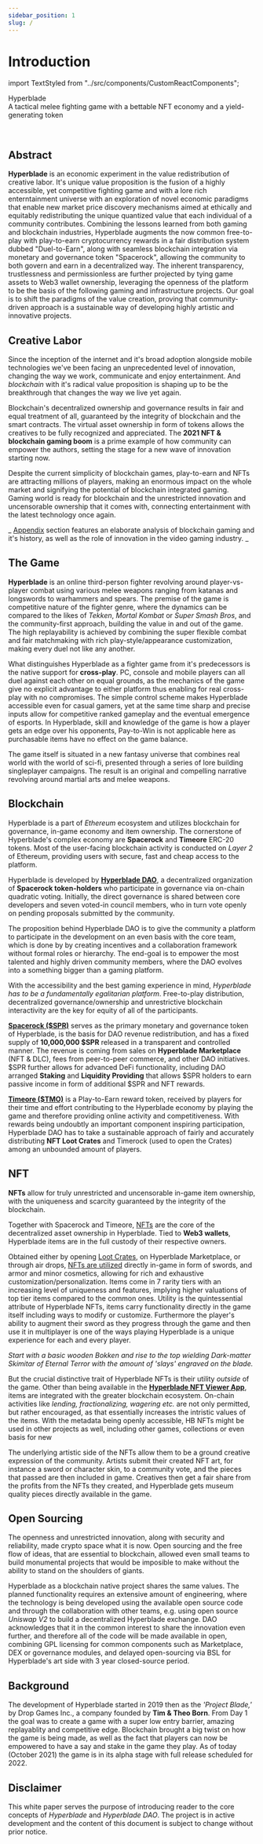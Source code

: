 ```yaml
---
sidebar_position: 1
slug: /
---
```


# Introduction

import TextStyled from "../src/components/CustomReactComponents";

<TextStyled fontWeight="bold" color="var(--ifm-color-primary)" fontSize="2rem">Hyperblade</TextStyled>
<br/>
<TextStyled fontStyle="italic" fontSize="1.4rem">A tactical melee fighting game with a bettable NFT economy and a yield-generating token</TextStyled>

<br/>

## Abstract

<p className="abstract">
<b>Hyperblade</b> is an economic experiment in the value redistribution of creative labor. 
It's unique value proposition is the fusion of a highly accessible, yet competitive fighting game and with a lore rich enterntainment universe with an exploration of novel economic paradigms that enable new market price discovery mechanisms aimed at ethically and equitably redistributing the unique quantized value that each individual of a community contributes.
Combining the lessons learned from both gaming and blockchain industries, Hyperblade augments the now common free-to-play with play-to-earn cryptocurrency rewards in a fair distribution system dubbed "Duel-to-Earn", along with seamless blockchain integration via monetary and governance token "Spacerock", allowing the community to both govern and earn in a decentralized way.
The inherent transparency, trustlessness and permissionless are further projected by tying game assets to Web3 wallet ownership, leveraging the openness of the platform to be the basis of the following gaming and infrastructure projects.
Our goal is to shift the paradigms of the value creation, proving that community-driven approach is a sustainable way of developing highly artistic and innovative projects.
</p>

## Creative Labor

Since the inception of the internet and it's broad adoption alongside mobile technologies we've been facing an unprecedented level of innovation, changing the way we work, communicate and enjoy entertainment. And _blockchain_ with it's radical value proposition is shaping up to be the breakthrough that changes the way we live yet again.

Blockchain's decentralized ownership and governance results in fair and equal treatment of all, guaranteed by the integrity of blockchain and the smart contracts.
The virtual asset ownership in form of tokens allows the creatives to be fully recognized and appreciated. The **2021 NFT & blockchain gaming boom** is a prime example of how community can empower the authors, setting the stage for a new wave of innovation starting now.

Despite the current simplicity of blockchain games, play-to-earn and NFTs are attracting millions of players, making an enormous impact on the whole market and signifying the potential of blockchain integrated gaming. Gaming world is ready for blockchain and the unrestricted innovation and uncensorable ownership that it comes with, connecting entertainment with the latest technology once again.

_
[Appendix](Appendix) section features an elaborate analysis of blockchain gaming and it's history, as well as the role of innovation in the video gaming industry.
_

## The Game

**Hyperblade** is an online third-person fighter revolving around player-vs-player combat using various melee weapons ranging from katanas and longswords to warhammers and spears.
The premise of the game is competitive nature of the fighter genre,
where the dynamics can be compared to the likes of _Tekken_, _Mortal Kombat_ or _Super Smash Bros_,
and the community-first approach, building the value in and out of the game.
The high replayability is achieved by combining the super flexible combat and fair matchmaking with rich play-style/appearance customization, making every duel not like any another.

What distinguishes Hyperblade as a fighter game from it's predecessors is the native support for **cross-play**. PC, console and mobile players can all duel against each other on equal grounds, as the mechanics of the game give no explicit advantage to either platform thus enabling for real cross-play with no compromises.
The simple control scheme makes Hyperblade accessible even for casual gamers, yet at the same time sharp and precise inputs allow for competitive ranked gameplay and the eventual emergence of esports.
In Hyperblade, skill and knowledge of the game is how a player gets an edge over his opponents, Pay-to-Win is not applicable here as purchasable items have no effect on the game balance.

The game itself is situated in a new fantasy universe that combines real world with the world of sci-fi, presented through a series of lore building singleplayer campaigns. The result is an original and compelling narrative revolving around martial arts and melee weapons.

## Blockchain

Hyperblade is a part of _Ethereum_ ecosystem and utilizes blockchain for governance, in-game economy and item ownership. The cornerstone of Hyperblade's complex economy are **Spacerock** and **Timeore** ERC-20 tokens. Most of the user-facing blockchain activity is conducted on _Layer 2_ of Ethereum, providing users with secure, fast and cheap access to the platform.

Hyperblade is developed by **[Hyperblade DAO](Governance)**, a decentralized organization of **Spacerock token-holders** who participate in governance via on-chain quadratic voting.
Initially, the direct governance is shared between core developers and seven voted-in council members, who in turn vote openly on pending proposals submitted by the community.

The proposition behind Hyperblade DAO is to give the community a platform to participate in the development on an even basis with the core team, which is done by by creating incentives and a collaboration framework without formal roles or hierarchy.
The end-goal is to empower the most talented and highly driven community members, where the DAO evolves into a something bigger than a gaming platform.

With the accessibility and the best gaming experience in mind, _Hyperblade has to be a fundamentally egalitarian platform_. Free-to-play distribution, decentralized governance/ownership and unrestrictive blockchain interactivity are the key for equity of all of the participants.

**[Spacerock ($SPR)](Blockchain)** serves as the primary monetary and governance token of Hyperblade, is the basis for DAO revenue redistribution, and has a fixed supply of **10,000,000 $SPR** released in a transparent and controlled manner.
The revenue is coming from sales on **Hyperblade Marketplace** (NFT & DLC), fees from peer-to-peer commerce, and other DAO initiatives.
$SPR further allows for advanced DeFi functionality, including DAO arranged **Staking** and **Liquidity Providing** that allows $SPR holders to earn passive income in form of additional $SPR and NFT rewards.

**[Timeore ($TMO)](Blockchain#timeore)** is a Play-to-Earn reward token, received by players for their time and effort contributing to the Hyperblade economy by playing the game and therefore providing online activity and competitiveness.
With rewards being undoubtly an important component inspiring participation,
Hyperblade DAO has to take a sustainable approach of fairly and accurately distributing **NFT Loot Crates** and Timerock (used to open the Crates) among an unbounded amount of players.

## NFT

**NFTs** allow for truly unrestricted and uncensorable in-game item ownership, with the uniqueness and scarcity guaranteed by the integrity of the blockchain.

Together with Spacerock and Timeore, [NFTs](NFT) are the core of the decentralized asset ownership in Hyperblade. Tied to **Web3 wallets**, Hyperblade items are in the full custody of their respective owners.

Obtained either by opening [Loot Crates](NFT#loot-crates--item-rarity), on Hyperblade Marketplace, or through air drops, [NFTs are utilized](NFT#nft-types) directly in-game in form of swords, and armor and minor cosmetics, allowing for rich and exhaustive customization/personalization.
Items come in 7 rarity tiers with an increasing level of uniqueness and features, implying higher valuations of top tier items compared to the common ones.
Utility is the quintessential attribute of Hyperblade NFTs, items carry functionality directly in the game itself including ways to modify or customize.
Furthermore the player's ability to augment their sword as they progress through the game and then use it in multiplayer is one of the ways playing Hyperblade is a unique experience for each and every player.

_Start with a basic wooden Bokken and rise to the top wielding Dark-matter Skimitar of Eternal Terror with the amount of 'slays' engraved on the blade._

But the crucial distinctive trait of Hyperblade NFTs is their utility _outside_ of the game.
Other than being available in the **[Hyperblade NFT Viewer App](NFT#hyperblade-nft-viewer-app)**, items are integrated with the greater blockchain ecosystem.
On-chain activities like _lending, fractionalizing, wagering etc._ are not only permitted, but rather encouraged, as that essentially increases the intristic values of the items.
With the metadata being openly accessible, HB NFTs might be used in other projects as well, including other games, collections or even basis for new

The underlying artistic side of the NFTs allow them to be a ground creative expression of the community. Artists submit their created NFT art, for instance a sword or character skin, to a community vote, and the pieces that passed are then included in game. Creatives then get a fair share from the profits from the NFTs they created, and Hyperblade gets museum quality pieces directly available in the game.

## Open Sourcing

The openness and unrestricted innovation, along with security and reliability, made crypto space what it is now.
Open sourcing and the free flow of ideas, that are essential to blockchain, allowed even small teams to build monumental projects that would be imposible to make without the ability to stand on the shoulders of giants.

Hyperblade as a blockchain native project shares the same values.
The planned functionality requires an extensive amount of engineering, where the technology is being developed using the available open source code and through the collaboration with other teams, e.g. using open source _Uniswap V2_ to build a decentralized Hyperblade exchange. DAO acknowledges that it in the common interest to share the innovation even further, and therefore all of the code will be made available in open, combining GPL licensing for common components such as Marketplace, DEX or governance modules, and delayed open-sourcing via BSL for Hyperblade's art side with 3 year closed-source period.

## Background

The development of Hyperblade started in 2019 then as the _'Project Blade,'_ by Drop Games Inc., a company founded by **Tim & Theo Born**. From Day 1 the goal was to create a game with a super low entry barrier, amazing replayablity and competitive edge. Blockchain brought a big twist on how the game is being made, as well as the fact that players can now be empowered to have a say and stake in the game they play. As of today (October 2021) the game is in its alpha stage with full release scheduled for 2022.

## Disclaimer

This white paper serves the purpose of introducing reader to the core concepts of _Hyperblade_ and _Hyperblade DAO_. The project is in active development and the content of this document is subject to change without prior notice.

<br/>
